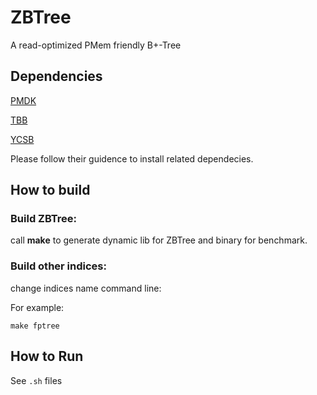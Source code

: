 # ZBTree

A read-optimized PMem friendly B+-Tree

## Dependencies
[PMDK](https://github.com/pmem/pmdk)

[TBB](https://github.com/oneapi-src/oneTBB)

[YCSB](https://github.com/HNUSystemsLab/Halo/tree/main/YCSB)

Please follow their guidence to install related dependecies.

## How to build

### Build ZBTree:
call **make** to generate dynamic lib for ZBTree and binary for benchmark.
### Build other indices:
change indices name command line:

For example:
```
make fptree
```

## How to Run

See `.sh` files



